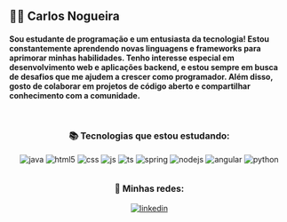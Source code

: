 ## 👨‍💻 Carlos Nogueira

<!-- Introdução -->
#### Sou estudante de programação e um entusiasta da tecnologia! Estou constantemente aprendendo novas linguagens e frameworks para aprimorar minhas habilidades. Tenho interesse especial em desenvolvimento web e aplicações backend, e estou sempre em busca de desafios que me ajudem a crescer como programador. Além disso, gosto de colaborar em projetos de código aberto e compartilhar conhecimento com a comunidade.

<br>
<!-- Itecnologias-->
<div style="display: inline_block" align="center"><br/>
<span style="font-size: 16px; font-weight: bold;">📚 Tecnologias que estou estudando: </span>
<br>
<br>
<img align="center" alt="java" src="https://img.shields.io/badge/Java-ED8B00?style=for-the-badge&logo=openjdk&logoColor=white" />
<img align="center" alt="html5" src="https://img.shields.io/badge/HTML5-E34F26?style=for-the-badge&logo=html5&logoColor=white" />
<img align="center" alt="css" src="https://img.shields.io/badge/CSS-239120?&style=for-the-badge&logo=css3&logoColor=white" />
<img align="center" alt="js" src="https://img.shields.io/badge/JavaScript-323330?style=for-the-badge&logo=javascript&logoColor=F7DF1E" />
<img align="center" alt="ts" src="https://img.shields.io/badge/TypeScript-007ACC?style=for-the-badge&logo=typescript&logoColor=white" />
<img align="center" alt="spring" src="https://img.shields.io/badge/Spring-6DB33F?style=for-the-badge&logo=spring&logoColor=white"/>
<img align="center" alt="nodejs" src="https://img.shields.io/badge/Node.js-43853D?style=for-the-badge&logo=node.js&logoColor=white" />
<img align="center" alt="angular" src="https://img.shields.io/badge/Angular-DD0031?style=for-the-badge&logo=angular&logoColor=white" />
<img align="center" alt="python" src="https://img.shields.io/badge/Python-3776AB?style=for-the-badge&logo=python&logoColor=white" />
</div>
<br/>

<!-- Minhas redes -->
<div style="display: inline_block " align="center"><br/>
<span style="font-size: 16px; font-weight: bold;">🤝 Minhas redes: </span>
<br>
<br>
<a href="https://www.linkedin.com/in/carlos-nogueira-2911b51b0?utm_source=share&utm_campaign=share_via&utm_content=profile&utm_medium=android_app">
<img align="center" alt="linkedin" src="https://img.shields.io/badge/LinkedIn-0077B5?style=for-the-badge&logo=linkedin&logoColor=white">
</a>
</div>









